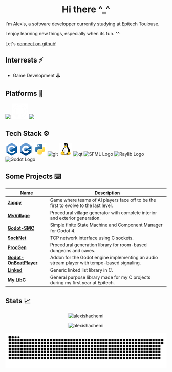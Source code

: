 
<div align="center">

# Hi there ^_^

</div>

I'm Alexis, a software developper currently studying at Epitech Toulouse.

I enjoy learning new things, especially when its fun. ^^

Let's [connect on github](https://github.com/alexishachemi)!

## Interrests ⚡

- Game Development 🕹️

## Platforms 📱

[<img width=50 src="https://upload.wikimedia.org/wikipedia/commons/thumb/8/81/LinkedIn_icon.svg/2048px-LinkedIn_icon.svg.png">](https://www.linkedin.com/in/alexis-hachemi/)
[<img width=50 src="github_logo.png">](https://github.com/alexishachemi)
[<img width=50 src="https://static.itch.io/images/itchio-textless-white.svg">](https://alexish.itch.io/)

## Tech Stack ⚙️

<img src="https://raw.githubusercontent.com/devicons/devicon/master/icons/c/c-original.svg" alt="c" width="40" height="40"/> <img src="https://raw.githubusercontent.com/devicons/devicon/master/icons/cplusplus/cplusplus-original.svg" alt="cplusplus" width="40" height="40"/> <img src="https://raw.githubusercontent.com/devicons/devicon/master/icons/python/python-original.svg" alt="python" width="40" height="40"/> <img src="https://www.vectorlogo.zone/logos/git-scm/git-scm-icon.svg" alt="git" width="40" height="40"/> <img src="https://raw.githubusercontent.com/devicons/devicon/master/icons/linux/linux-original.svg" alt="linux" width="40" height="40"/> <img src="https://upload.wikimedia.org/wikipedia/commons/0/0b/Qt_logo_2016.svg" alt="qt" width="40" height="40"/> <img src="https://upload.wikimedia.org/wikipedia/commons/a/a0/SFML_Logo.svg" alt="SFML Logo" width="40"/> <img src="https://upload.wikimedia.org/wikipedia/commons/f/f4/Raylib_logo.png" alt="Raylib Logo" width="40"/> <img src="https://upload.wikimedia.org/wikipedia/commons/thumb/6/6a/Godot_icon.svg/1200px-Godot_icon.svg.png" alt="Godot Logo" width="40"/>

## Some Projects ⌨️

| Name                                                                              | Description                                                                                |
| --------------------------------------------------------------------------------- | ------------------------------------------------------------------------------------------ |
| [**Zappy**](https://github.com/alexishachemi/zappy)                               | Game where teams of AI players face off to be the first to evolve to the last level.       |
| [**MyVillage**](https://github.com/alexishachemi/my_village)                      | Procedural village generator with complete interior and exterior generation.               |
| [**Godot-SMC**](https://github.com/alexishachemi/godot-smc)                       | Simple finite State Machine and Component Manager for Godot 4.                             |
| [**SockNet**](https://github.com/alexishachemi/socknet)                           | TCP network interface using C sockets.                                                     |
| [**ProcGen**](https://github.com/alexishachemi/ProcGen)                           | Procedural generation library for room-based dungeons and caves.                           |
| [**Godot-OnBeatPlayer**](https://github.com/alexishachemi/godot-on-beat-player)   | Addon for the Godot engine implementing an audio stream player with tempo-based signaling. |
| [**Linked**](https://github.com/alexishachemi/linked)                             | Generic linked list library in C.                                                          |
| [**My LibC**](https://github.com/alexishachemi/my_libC)                           | General purpose library made for my C projects during my first year at Epitech.            |

## Stats 📈

<p align='center'>
<img src="https://github-readme-stats.vercel.app/api?username=alexishachemi&count_private=true&show_icons=true&locale=en&show=prs_merged,prs_merged_percentage&theme=dark&icon_color=2f80ed" alt="alexishachemi" width="400" />
</p>

<p align='center'>
<img src="https://api.githubtrends.io/user/svg/alexishachemi/langs?time_range=one_year&include_private=True&theme=dark" alt="alexishachemi" width="400" />
</p>

<p align='center'>
  <img src="snake.svg">
</p>